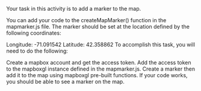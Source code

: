Your task in this activity is to add a marker to the map.

You can add your code to the createMapMarker() function in the mapmarker.js file. The marker should be set at the location defined by the following coordinates:

Longitude: -71.091542
Latitude: 42.358862
To accomplish this task, you will need to do the following:

Create a mapbox account and get the access token.
Add the access token to the mapboxgl instance defined in the mapmarker.js.
Create a marker then add it to the map using mapboxgl pre-built functions.
If your code works, you should be able to see a marker on the map.

